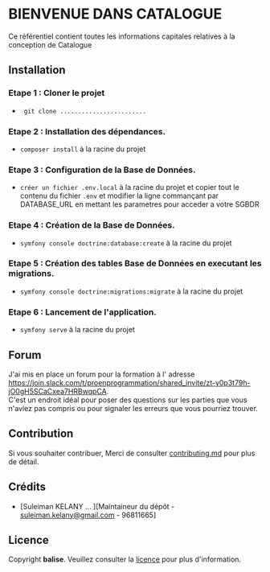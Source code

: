 # BIENVENUE DANS CATALOGUE

Ce référentiel contient toutes les informations capitales relatives à la conception de Catalogue


## Installation

### Etape 1 : Cloner le projet

- ` git clone ........................`

### Etape 2 : Installation des dépendances.
- `composer install`  à la racine du projet

### Etape 3 : Configuration de la Base de Données.
- `créer un fichier .env.local`  à la racine du projet et copier tout le contenu du fichier `.env`
  et modifier la ligne commançant par DATABASE_URL en mettant les parametres pour acceder a votre SGBDR

### Etape 4 : Création de la Base de Données.
- `symfony console doctrine:database:create`  à la racine du projet

### Etape 5 : Création des tables Base de Données en executant les migrations.
- `symfony console doctrine:migrations:migrate`  à la racine du projet

### Etape 6 : Lancement de l'application.
- `symfony serve`  à la racine du projet

## Forum

J'ai mis en place un forum pour la formation à l' adresse
https://join.slack.com/t/proenprogrammation/shared_invite/zt-y0p3t79h-jO0gH5SCaCxea7HRBwqpCA.  
C'est un endroit idéal pour poser des questions
sur les parties que vous n'aviez pas compris
ou pour signaler les erreurs que vous pourriez trouver.

## Contribution

Si vous souhaiter contribuer, Merci de consulter [contributing.md](contributing.md) pour plus de détail.

## Crédits

- [Suleiman KELANY ... ][Maintaineur du dépôt - suleiman.kelany@gmail.com - 96811665]

## Licence

Copyright **balise**. Veuillez consulter la [licence](#) pour plus d'information.
